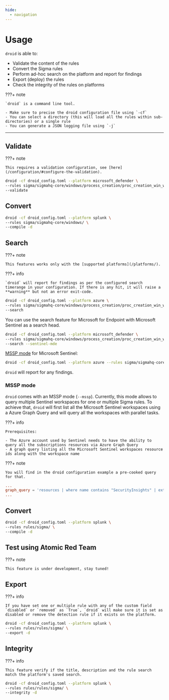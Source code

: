 ```yaml
---
hide:
  - navigation
---
```


# Usage

`droid` is able to:

- Validate the content of the rules
- Convert the Sigma rules
- Perform ad-hoc search on the platform and report for findings
- Export (deploy) the rules
- Check the integrity of the rules on platforms

???+ note

    `droid` is a command line tool.

    - Make sure to precise the droid configuration file using `-cf`
    - You can select a directory (this will load all the rules within sub-directories) or a single rule
    - You can generate a JSON logging file using `-j`

---

## Validate

???+ note

    This requires a validation configuration, see [here](/configuration/#configure-the-validation).

```bash
droid -cf droid_config.toml --platform microsoft_defender \
--rules sigma/sigmahq-core/windows/process_creation/proc_creation_win_wmic_susp_process_creation.yml \
--validate
```

## Convert

```bash
droid -cf droid_config.toml --platform splunk \
--rules sigma/sigmahq-core/windows/ \
--compile -d
```

## Search

???+ note

    This features works only with the [supported platforms](/platforms/).

???+ info

    `droid` will report for findings as per the configured search timerange in your configuration. If there is any hit, it will raise a **warning** but not an error exit-code.

```bash
droid -cf droid_config.toml --platform azure \
--rules sigma/sigmahq-core/windows/process_creation/proc_creation_win_wmic_susp_process_creation.yml \
--search
```

You can use the search feature for Microsoft for Endpoint with Microsoft Sentinel as a search head.

```bash
droid -cf droid_config.toml --platform microsoft_defender \
--rules sigma/sigmahq-core/windows/process_creation/proc_creation_win_wmic_susp_process_creation.yml \
--search --sentinel-mde
```

[MSSP mode](#mssp-mode) for Microsoft Sentinel:

```bash
droid -cf droid_config.toml --platform azure --rules sigma/sigmahq-core/windows/process_creation/proc_creation_win_wmic_susp_process_creation.yml --search --mssp
```

`droid` will report for any findings.

### MSSP mode

`droid` comes with an MSSP mode (`--mssp`). Currently, this mode allows to query multiple Sentinel workspaces for one or multiple Sigma rules. To achieve that, `droid` will first list all the Microsoft Sentinel workspaces using a Azure Graph Query and will query all the workspaces with parallel tasks.


???+ info

    Prerequisites:

    - The Azure account used by Sentinel needs to have the ability to query all the subscriptions resources via Azure Graph Query
    - A graph query listing all the Microsoft Sentinel workspaces resource ids along with the workspace name

???+ note

    You will find in the droid configuration example a pre-cooked query for that.

```toml
...
graph_query = 'resources | where name contains "SecurityInsights" | extend workspaceId = tostring(properties.workspaceResourceId) | project name, workspaceId'
...
```

## Convert

```bash
droid -cf droid_config.toml --platform splunk \
--rules rules/sigma/ \
--compile -d
```

## Test using Atomic Red Team

???+ note

    This feature is under development, stay tuned!

## Export

???+ info

    If you have set one or multiple rule with any of the custom field `disabled` or `removed` as `True`, `droid` will make sure it is set as disabled or remove the detection rule if it exists on the platform.

```bash
droid -cf droid_config.toml --platform splunk \
--rules rules/rules/sigma/ \
--export -d
```

## Integrity

???+ info

    This feature verify if the title, description and the rule search match the platform's saved search.

```bash
droid -cf droid_config.toml --platform splunk \
--rules rules/rules/sigma/ \
--integrity -d
```